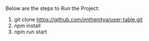 Below are the steps to Run the Project:

1. git clone https://github.com/imthenitya/user-table.git
2. npm install
3. npm run start
